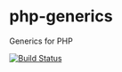 # php-generics
Generics for PHP

[![Build Status](https://travis-ci.org/renaatdemuynck/php-generics.svg)](https://travis-ci.org/renaatdemuynck/php-generics)
